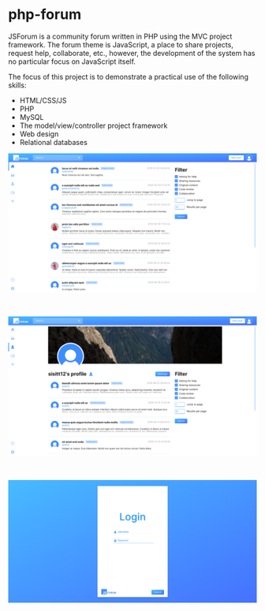 # php-forum

JSForum is a community forum written in PHP using the MVC project framework. The forum theme is JavaScript, a place to share projects, request help, collaborate, etc., however, the development of the system has no particular focus on JavaScript itself. 

The focus of this project is to demonstrate a practical use of the following skills:
* HTML/CSS/JS
* PHP
* MySQL
* The model/view/controller project framework
* Web design
* Relational databases

<kbd>
    <img src="https://raw.githubusercontent.com/barjoco/php-forum/master/preview.png">
</kbd>

&nbsp;

<kbd>
    <img src="https://raw.githubusercontent.com/barjoco/php-forum/master/preview2.png">
</kbd>

&nbsp;

<kbd>
    <img src="https://raw.githubusercontent.com/barjoco/php-forum/master/preview3.png">
</kbd>